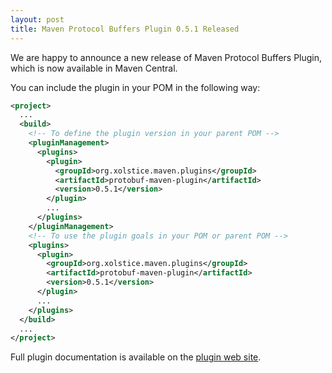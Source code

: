 ```yaml
---
layout: post
title: Maven Protocol Buffers Plugin 0.5.1 Released
---
```


We are happy to announce a new release of Maven Protocol Buffers Plugin,
which is now available in Maven Central.

You can include the plugin in your POM in the following way:

```xml
<project>
  ...
  <build>
    <!-- To define the plugin version in your parent POM -->
    <pluginManagement>
      <plugins>
        <plugin>
          <groupId>org.xolstice.maven.plugins</groupId>
          <artifactId>protobuf-maven-plugin</artifactId>
          <version>0.5.1</version>
        </plugin>
        ...
      </plugins>
    </pluginManagement>
    <!-- To use the plugin goals in your POM or parent POM -->
    <plugins>
      <plugin>
        <groupId>org.xolstice.maven.plugins</groupId>
        <artifactId>protobuf-maven-plugin</artifactId>
        <version>0.5.1</version>
      </plugin>
      ...
    </plugins>
  </build>
  ...
</project>
```

Full plugin documentation is available on the
[plugin web site](https://www.xolstice.org/protobuf-maven-plugin/).
